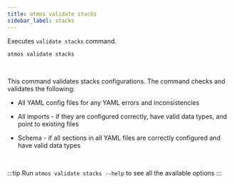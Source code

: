 ```yaml
---
title: atmos validate stacks
sidebar_label: stacks
---
```


Executes `validate stacks` command.

```shell
atmos validate stacks
```

<br/>

This command validates stacks configurations. The command checks and validates the following:

- All YAML config files for any YAML errors and inconsistencies

- All imports - if they are configured correctly, have valid data types, and point to existing files

- Schema - if all sections in all YAML files are correctly configured and have valid data types

<br/>

:::tip
Run `atmos validate stacks --help` to see all the available options
:::
